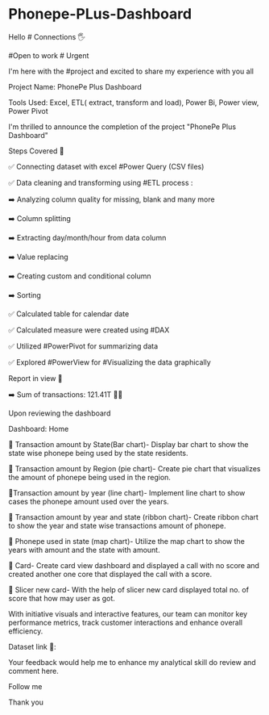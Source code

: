 # Phonepe-PLus-Dashboard
Hello # Connections 🖐

#Open to work # Urgent



I'm here with the #project and excited to share my experience with you all



Project Name: PhonePe Plus Dashboard

Tools Used: Excel, ETL( extract, transform and load), Power Bi, Power view, Power Pivot



I'm thrilled to announce the completion of the project "PhonePe Plus Dashboard"



Steps Covered 🎯

✅ Connecting dataset with excel #Power Query (CSV files)

✅ Data cleaning and transforming using #ETL process :

➡️ Analyzing column quality for missing, blank and many more

➡️ Column splitting

➡️ Extracting day/month/hour from data column

➡️ Value replacing

➡️ Creating custom and conditional column

➡️ Sorting

✅ Calculated table for calendar date

✅ Calculated measure were created using #DAX

✅ Utilized #PowerPivot for summarizing data

✅ Explored #PowerView for #Visualizing the data graphically



Report in view 👀

➡️ Sum of transactions: 121.41T 🧑‍💻 

Upon reviewing the dashboard



Dashboard: Home

🎯 Transaction amount by State(Bar chart)- Display bar chart to show the state wise phonepe being used by the state residents.

🎯 Transaction amount by Region (pie chart)- Create pie chart that visualizes the amount of phonepe being used in the region.

🎯Transaction amount by year (line chart)- Implement line chart to show cases the phonepe amount used over the years.

🎯 Transaction amount by year and state (ribbon chart)- Create ribbon chart to show the year and state wise transactions amount of phonepe.

🎯 Phonepe used in state (map chart)- Utilize the map chart to show the years with amount and the state with amount.

🎯 Card- Create card view dashboard and displayed a call with no score and created another one core that displayed the call with a score.

🎯 Slicer new card- With the help of slicer new card displayed total no. of score that how may user as got.



With initiative visuals and interactive features, our team can monitor key performance metrics, track customer interactions and enhance overall efficiency.



Dataset link 🎯:



Your feedback would help me to enhance my analytical skill do review and comment here.



Follow me 

Thank you

